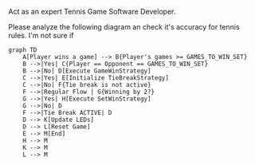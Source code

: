 Act as an expert Tennis Game Software Developer.

Please analyze the following diagram an check it's accuracy for tennis rules.  I'm not sure if
```mermaid
graph TD
    A[Player wins a game] --> B{Player's games >= GAMES_TO_WIN_SET}
    B -->|Yes| C{Player == Opponent == GAMES_TO_WIN_SET}
    B -->|No| D[Execute GameWinStrategy]
    C -->|Yes| E[Initialize TieBreakStrategy]
    C -->|No| F{Tie break is not active}
    F -->|Regular Flow | G{Winning by 2?}
    G -->|Yes| H[Execute SetWinStrategy]
    G -->|No| D
    F -->|Tie Break ACTIVE| D
    D --> K[Update LEDs]
    D --> L[Reset Game]
    E --> M[End]
    H --> M
    K --> M
    L --> M

```
